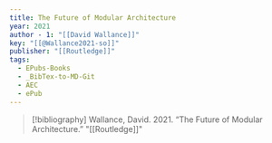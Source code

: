 ```yaml
---
title: The Future of Modular Architecture
year: 2021
author - 1: "[[David Wallance]]"
key: "[[@Wallance2021-so]]"
publisher: "[[Routledge]]"
tags:
  - EPubs-Books
  - _BibTex-to-MD-Git
  - AEC
  - ePub
---
```


> [!bibliography]
> Wallance, David. 2021. “The Future of Modular Architecture.” "[[Routledge]]"
